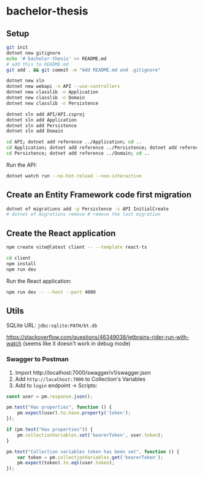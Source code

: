 # bachelor-thesis

## Setup

```bash
git init
dotnet new gitignore
echo '# bachelor-thesis' >> README.md
# add this to README.md
git add . && git commit -m "Add README.md and .gitignore"
```

```bash
dotnet new sln
dotnet new webapi -n API --use-controllers
dotnet new classlib -n Application
dotnet new classlib -n Domain
dotnet new classlib -n Persistence

dotnet sln add API/API.csproj
dotnet sln add Application
dotnet sln add Persistence
dotnet sln add Domain

cd API; dotnet add reference ../Application; cd ..
cd Application; dotnet add reference ../Persistence; dotnet add reference ../Domain; cd ..
cd Persistence; dotnet add reference ../Domain; cd ..
```

Run the API:

```bash
dotnet watch run --no-hot-reload --non-interactive
```

## Create an Entity Framework code first migration

```bash
dotnet ef migrations add -p Persistence -s API InitialCreate
# dotnet ef migrations remove # remove the last migration
```

## Create the React application

```bash
npm create vite@latest client -- --template react-ts
```

```bash
cd client
npm install
npm run dev
```

Run the React application:

```bash
npm run dev -- --host --port 4000
```

## Utils

SQLite URL: `jdbc:sqlite:PATH/bt.db`

https://stackoverflow.com/questions/46349038/jetbrains-rider-run-with-watch
(seems like it doesn't work in debug mode)

### Swagger to Postman

1. Import http://localhost:7000/swagger/v1/swagger.json
2. Add `http://localhost:7000` to Collection's Variables
3. Add to `login` endpoint -> Scripts:

```javascript
const user = pm.response.json();

pm.test("Has properties", function () {
    pm.expect(user).to.have.property('token');
});

if (pm.test("Has properties")) {
    pm.collectionVariables.set('bearerToken', user.token);
}

pm.test("Collection variables token has been set", function () {
    var token = pm.collectionVariables.get('bearerToken');
    pm.expect(token).to.eql(user.token);
});
```
